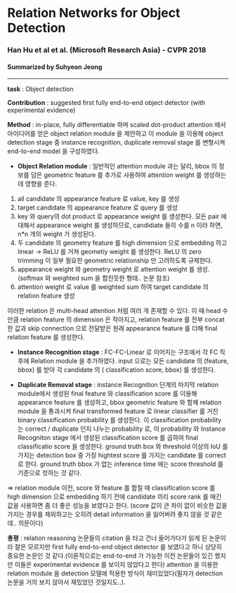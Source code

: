 # Relation Networks for Object Detection
### Han Hu et al et al. (Microsoft Research Asia) - CVPR 2018
#### Summarized by Suhyeon Jeong
---

 


**task** : Object detection

**Contribution** : suggested first fully end-to-end object detector (with experimental evidence)

**Method** : in-place, fully differentiable 하며 scaled dot-product attention 에서 아이디어를 얻은 object relation module 을 제안하고 이 module 을 이용해 object detection stage 중 instance recognition, duplicate removal stage 를 변형시켜 end-to-end model 을 구성하였다.
- **Object Relation module** : 일반적인 attention module 과는 달리, bbox 의 정보를 담은 geometric feature 를 추가로 사용하여 attention weight 를 생성하는 데 영향을 준다. 
1) all candidate 의 appearance feature 로 value, key 를 생성
2) target candidate 의 appearance feature 로 query 를 생성
3) key 와 query의 dot product 로 appearance weight 를 생성한다. 모든 pair 에 대해서 appearance weight 를 생성하므로, candidiate 들의 수를 n 이라 하면, n*n 개의 weight 가 생성된다.
4) 두 candidate 의 geometry feature 를 high dimension 으로 embedding 하고 linear -> ReLU 를 거쳐 geometiy weight 를 생성한다. ReLU 의 zero trimming 이 일부 필요한  geometric relationship 만 고려하도록 규제한다. 
5) appearance weight 와 geometry weight 로 attention weight 를 생성. (softmax 와 weighted sum 을 합친듯한 형태.. 논문 참조)
6) attention weight 로 value 를 weighted sum 하여 target candidate 의 relation feature 생성

이러한 relation 은 multi-head attention 처럼 여러 개 존재할 수 있다. 이 때 head 수 만큼 relation feature 의 dimension 은 작아지고, relation feature 를 전부 concat 한 값과 skip connection 으로 전달받은 원래 appearance feature 를 더해 final relation feature 를 생성한다.

- **Instance Recognition stage** : FC-FC-Linear 로 이어지는 구조에서 각 FC 직후에 Relation module 을 추가하였다. input 으로는 모든 candidate 의 (feature, bbox) 를 받아 각 candidate 의 ( classification score, bbox) 를 생성한다.

- **Duplicate Removal stage** : instance Recognition 단계의 마지막 relation module에서 생성된 final feature 와 classification score 를 이용해 appearance feature 를 생성하고, bbox geometric feature 와 함께 relation module 을 통과시켜 final transformed feature 로 linear classifier 를 거친 binary classification probability 를 생성한다. 이 classification probability 는 correct / duplicate 인지 나누는 probability 로, 이 probability 와 Instance Recogniton stage 에서 생성된 classification score 를 곱하여 final classificatio score 을 생성한다. ground truth box 와 threshold 이상의 IoU 를 가지는 detection box 중 가장 hightest score 를 가지는 candidate 를 correct 로 한다. ground truth bbox 가 없는 inference time 에는 score threshold 를 기준으로 컷하는 것 같다.

=> relation module 이전, score 와 feature 를 합칠 때 classification score 를 high dimension 으로 embedding 하기 전에 candidate 끼리 score rank 를 매긴 값을 사용하면 좀 더 좋은 성능을 보였다고 한다. (score 값이 큰 차이 없이 비슷한 값을 가지는 경우를 제외하고는 오히려 detail information 을 잃어버려 좋지 않을 것 같은데.. 의문이다)

**총평** : relation reasoning 논문들의 citation 을 타고 건너 들어가다가 읽게 된 논문이라 잘은 모르지만 first fully end-to-end object detector 를 보였다고 하니 상당히 중요한 논문인 것 같다.(이론적으로는 end-to-end 가 가능한 이전 논문들이 있긴 했지만 이들은 experimental evidence 를 보이지 않았다고 한다) attention 을 이용한 relation module 을 detection 모델에 적용한 방식이 재미있었다(필자가 detection 논문을 거의 보지 않아서 재밌었던 것일지도..).
